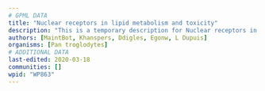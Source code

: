 ```yaml
---
# GPML DATA
title: "Nuclear receptors in lipid metabolism and toxicity"
description: "This is a temporary description for Nuclear receptors in lipid metabolism and toxicity"
authors: [MaintBot, Khanspers, Ddigles, Egonw, L Dupuis]
organisms: [Pan troglodytes]
# ADDITIONAL DATA
last-edited: 2020-03-18
communities: []
wpid: "WP863"
---
```

